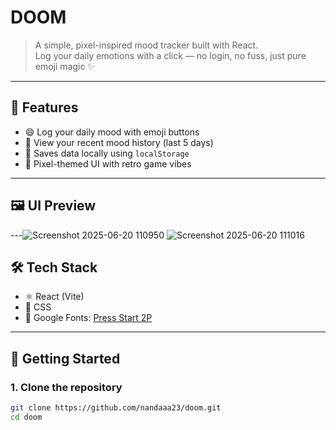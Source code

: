 # DOOM

> A simple, pixel-inspired mood tracker built with React.  
> Log your daily emotions with a click — no login, no fuss, just pure emoji magic ✨

---

## 🧠 Features

- 😄 Log your daily mood with emoji buttons
- 📅 View your recent mood history (last 5 days)
- 💾 Saves data locally using `localStorage`
- 🎨 Pixel-themed UI with retro game vibes

---

## 🖼️ UI Preview

---![Screenshot 2025-06-20 110950](https://github.com/user-attachments/assets/a5c55f8e-5ed3-433f-9887-f06a72edec5f)
![Screenshot 2025-06-20 111016](https://github.com/user-attachments/assets/62bd203e-5e53-4d59-843e-d6db4e80370a)


## 🛠️ Tech Stack

- ⚛️ React (Vite)
- 🎨 CSS
- 🧩 Google Fonts: [Press Start 2P](https://fonts.google.com/specimen/Press+Start+2P)

---

## 🚀 Getting Started

### 1. Clone the repository

```bash
git clone https://github.com/nandaaa23/doom.git
cd doom

